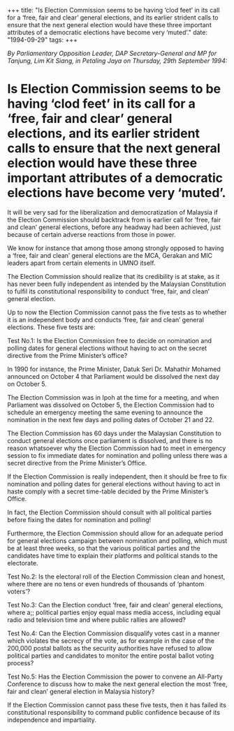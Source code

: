 +++ 
title: "Is Election Commission seems to be having ‘clod feet’ in its call for a ‘free, fair and clear’ general elections, and its earlier strident calls to ensure that the next general election would have these three important attributes of a democratic elections have become very ‘muted’."
date: "1994-09-29"
tags:
+++

_By Parliamentary Opposition Leader, DAP Secretary-General and MP for Tanjung, Lim Kit Siang, in Petaling Jaya on Thursday, 29th September 1994:_

# Is Election Commission seems to be having ‘clod feet’ in its call for a ‘free, fair and clear’ general elections, and its earlier strident calls to ensure that the next general election would have these three important attributes of a democratic elections have become very ‘muted’.

It will be very sad for the liberalization and democratization of Malaysia if the Election Commission should backtrack from is earlier call for ‘free, fair and clean’ general elections, before any headway had been achieved, just because of certain adverse reactions from those in power.</u>

We know for instance that among those among strongly opposed to having a ‘free, fair and clean’ general elections are the MCA, Gerakan and MIC leaders apart from certain elements in UMNO itself.

The Election Commission should realize that its credibility is at stake, as it has never been fully independent as intended by the Malaysian Constitution to fulfil its constitutional responsibility to conduct ‘free, fair, and clean’ general election.

Up to now the Election Commission cannot pass the five tests as to whether it is an independent body and conducts ‘free, fair and clean’ general elections. These five tests are:

Test No.1: Is the Election Commission free to decide on nomination and polling dates for general elections without having to act on the secret directive from the Prime Minister’s office?

In 1990 for instance, the Prime Minister, Datuk Seri Dr. Mahathir Mohamed announced on October 4 that Parliament would be dissolved the next day on October 5.

The Election Commission was in Ipoh at the time for a meeting, and when Parliament was dissolved on October 5, the Election Commission had to schedule an emergency meeting the same evening to announce the nomination in the next few days and polling dates of October 21 and 22.

The Election Commission has 60 days under the Malaysian Constitution to conduct general elections once parliament is dissolved, and there is no reason whatsoever why the Election Commission had to meet in emergency session to fix immediate dates for nomination and polling unless there was a secret directive from the Prime Minister’s Office.

If the Election Commission is really independent, then it should be free to fix nomination and polling dates for general elections without having to act in haste comply with a secret time-table decided by the Prime Minister’s Office.

In fact, the Election Commission should consult with all political parties before fixing the dates for nomination and polling!

Furthermore, the Election Commission should allow for an adequate period for general elections campaign between nomination and polling, which must be at least three weeks, so that the various political parties and the candidates have time to explain their platforms and political stands to the electorate.

Test No.2: Is the electoral roll of the Election Commission clean and honest, where there are no tens or even hundreds of thousands of ‘phantom voters’?

Test No.3: Can the Election conduct ‘free, fair and clean’ general elections, where a;; political parties enjoy equal mass media access, including equal radio and television time and where public rallies are allowed?

Test No.4: Can the Election Commission disqualify votes cast in a manner which violates the secrecy of the vote, as for example in the case of the 200,000 postal ballots as the security authorities have refused to allow political parties and candidates to monitor the entire postal ballot voting process?

Test No.5: Has the Election Commission the power to convene an All-Party Conference to discuss how to make the next general election the most ‘free, fair and clean’ general election in Malaysia history?

If the Election Commission cannot pass these five tests, then it has failed its constitutional responsibility to command public confidence because of its independence and impartiality.
 
